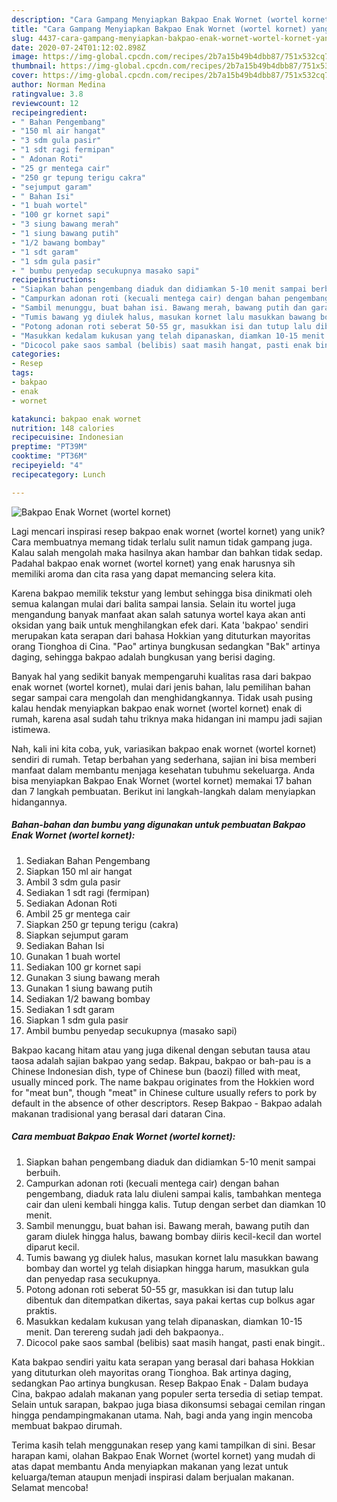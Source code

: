 ```yaml
---
description: "Cara Gampang Menyiapkan Bakpao Enak Wornet (wortel kornet) yang Sempurna"
title: "Cara Gampang Menyiapkan Bakpao Enak Wornet (wortel kornet) yang Sempurna"
slug: 4437-cara-gampang-menyiapkan-bakpao-enak-wornet-wortel-kornet-yang-sempurna
date: 2020-07-24T01:12:02.898Z
image: https://img-global.cpcdn.com/recipes/2b7a15b49b4dbb87/751x532cq70/bakpao-enak-wornet-wortel-kornet-foto-resep-utama.jpg
thumbnail: https://img-global.cpcdn.com/recipes/2b7a15b49b4dbb87/751x532cq70/bakpao-enak-wornet-wortel-kornet-foto-resep-utama.jpg
cover: https://img-global.cpcdn.com/recipes/2b7a15b49b4dbb87/751x532cq70/bakpao-enak-wornet-wortel-kornet-foto-resep-utama.jpg
author: Norman Medina
ratingvalue: 3.8
reviewcount: 12
recipeingredient:
- " Bahan Pengembang"
- "150 ml air hangat"
- "3 sdm gula pasir"
- "1 sdt ragi fermipan"
- " Adonan Roti"
- "25 gr mentega cair"
- "250 gr tepung terigu cakra"
- "sejumput garam"
- " Bahan Isi"
- "1 buah wortel"
- "100 gr kornet sapi"
- "3 siung bawang merah"
- "1 siung bawang putih"
- "1/2 bawang bombay"
- "1 sdt garam"
- "1 sdm gula pasir"
- " bumbu penyedap secukupnya masako sapi"
recipeinstructions:
- "Siapkan bahan pengembang diaduk dan didiamkan 5-10 menit sampai berbuih."
- "Campurkan adonan roti (kecuali mentega cair) dengan bahan pengembang, diaduk rata lalu diuleni sampai kalis, tambahkan mentega cair dan uleni kembali hingga kalis. Tutup dengan serbet dan diamkan 10 menit."
- "Sambil menunggu, buat bahan isi. Bawang merah, bawang putih dan garam diulek hingga halus, bawang bombay diiris kecil-kecil dan wortel diparut kecil."
- "Tumis bawang yg diulek halus, masukan kornet lalu masukkan bawang bombay dan wortel yg telah disiapkan hingga harum, masukkan gula dan penyedap rasa secukupnya."
- "Potong adonan roti seberat 50-55 gr, masukkan isi dan tutup lalu dibentuk dan ditempatkan dikertas, saya pakai kertas cup bolkus agar praktis."
- "Masukkan kedalam kukusan yang telah dipanaskan, diamkan 10-15 menit. Dan terereng sudah jadi deh bakpaonya.."
- "Dicocol pake saos sambal (belibis) saat masih hangat, pasti enak bingit.."
categories:
- Resep
tags:
- bakpao
- enak
- wornet

katakunci: bakpao enak wornet 
nutrition: 148 calories
recipecuisine: Indonesian
preptime: "PT39M"
cooktime: "PT36M"
recipeyield: "4"
recipecategory: Lunch

---
```



![Bakpao Enak Wornet (wortel kornet)](https://img-global.cpcdn.com/recipes/2b7a15b49b4dbb87/751x532cq70/bakpao-enak-wornet-wortel-kornet-foto-resep-utama.jpg)

Lagi mencari inspirasi resep bakpao enak wornet (wortel kornet) yang unik? Cara membuatnya memang tidak terlalu sulit namun tidak gampang juga. Kalau salah mengolah maka hasilnya akan hambar dan bahkan tidak sedap. Padahal bakpao enak wornet (wortel kornet) yang enak harusnya sih memiliki aroma dan cita rasa yang dapat memancing selera kita.

Karena bakpao memilik tekstur yang lembut sehingga bisa dinikmati oleh semua kalangan mulai dari balita sampai lansia. Selain itu wortel juga mengandung banyak manfaat akan salah satunya wortel kaya akan anti oksidan yang baik untuk menghilangkan efek dari. Kata &#39;bakpao&#39; sendiri merupakan kata serapan dari bahasa Hokkian yang dituturkan mayoritas orang Tionghoa di Cina. &#34;Pao&#34; artinya bungkusan sedangkan &#34;Bak&#34; artinya daging, sehingga bakpao adalah bungkusan yang berisi daging.

Banyak hal yang sedikit banyak mempengaruhi kualitas rasa dari bakpao enak wornet (wortel kornet), mulai dari jenis bahan, lalu pemilihan bahan segar sampai cara mengolah dan menghidangkannya. Tidak usah pusing kalau hendak menyiapkan bakpao enak wornet (wortel kornet) enak di rumah, karena asal sudah tahu triknya maka hidangan ini mampu jadi sajian istimewa.


Nah, kali ini kita coba, yuk, variasikan bakpao enak wornet (wortel kornet) sendiri di rumah. Tetap berbahan yang sederhana, sajian ini bisa memberi manfaat dalam membantu menjaga kesehatan tubuhmu sekeluarga. Anda bisa menyiapkan Bakpao Enak Wornet (wortel kornet) memakai 17 bahan dan 7 langkah pembuatan. Berikut ini langkah-langkah dalam menyiapkan hidangannya.

<!--inarticleads1-->

##### Bahan-bahan dan bumbu yang digunakan untuk pembuatan Bakpao Enak Wornet (wortel kornet):

1. Sediakan  Bahan Pengembang
1. Siapkan 150 ml air hangat
1. Ambil 3 sdm gula pasir
1. Sediakan 1 sdt ragi (fermipan)
1. Sediakan  Adonan Roti
1. Ambil 25 gr mentega cair
1. Siapkan 250 gr tepung terigu (cakra)
1. Siapkan sejumput garam
1. Sediakan  Bahan Isi
1. Gunakan 1 buah wortel
1. Sediakan 100 gr kornet sapi
1. Gunakan 3 siung bawang merah
1. Gunakan 1 siung bawang putih
1. Sediakan 1/2 bawang bombay
1. Sediakan 1 sdt garam
1. Siapkan 1 sdm gula pasir
1. Ambil  bumbu penyedap secukupnya (masako sapi)


Bakpao kacang hitam atau yang juga dikenal dengan sebutan tausa atau taosa adalah sajian bakpao yang sedap. Bakpau, bakpao or bah-pau is a Chinese Indonesian dish, type of Chinese bun (baozi) filled with meat, usually minced pork. The name bakpau originates from the Hokkien word for &#34;meat bun&#34;, though &#34;meat&#34; in Chinese culture usually refers to pork by default in the absence of other descriptors. Resep Bakpao - Bakpao adalah makanan tradisional yang berasal dari dataran Cina. 

<!--inarticleads2-->

##### Cara membuat Bakpao Enak Wornet (wortel kornet):

1. Siapkan bahan pengembang diaduk dan didiamkan 5-10 menit sampai berbuih.
1. Campurkan adonan roti (kecuali mentega cair) dengan bahan pengembang, diaduk rata lalu diuleni sampai kalis, tambahkan mentega cair dan uleni kembali hingga kalis. Tutup dengan serbet dan diamkan 10 menit.
1. Sambil menunggu, buat bahan isi. Bawang merah, bawang putih dan garam diulek hingga halus, bawang bombay diiris kecil-kecil dan wortel diparut kecil.
1. Tumis bawang yg diulek halus, masukan kornet lalu masukkan bawang bombay dan wortel yg telah disiapkan hingga harum, masukkan gula dan penyedap rasa secukupnya.
1. Potong adonan roti seberat 50-55 gr, masukkan isi dan tutup lalu dibentuk dan ditempatkan dikertas, saya pakai kertas cup bolkus agar praktis.
1. Masukkan kedalam kukusan yang telah dipanaskan, diamkan 10-15 menit. Dan terereng sudah jadi deh bakpaonya..
1. Dicocol pake saos sambal (belibis) saat masih hangat, pasti enak bingit..


Kata bakpao sendiri yaitu kata serapan yang berasal dari bahasa Hokkian yang dituturkan oleh mayoritas orang Tionghoa. Bak artinya daging, sedangkan Pao artinya bungkusan. Resep Bakpao Enak - Dalam budaya Cina, bakpao adalah makanan yang populer serta tersedia di setiap tempat. Selain untuk sarapan, bakpao juga biasa dikonsumsi sebagai cemilan ringan hingga pendampingmakanan utama. Nah, bagi anda yang ingin mencoba membuat bakpao dirumah. 

Terima kasih telah menggunakan resep yang kami tampilkan di sini. Besar harapan kami, olahan Bakpao Enak Wornet (wortel kornet) yang mudah di atas dapat membantu Anda menyiapkan makanan yang lezat untuk keluarga/teman ataupun menjadi inspirasi dalam berjualan makanan. Selamat mencoba!
